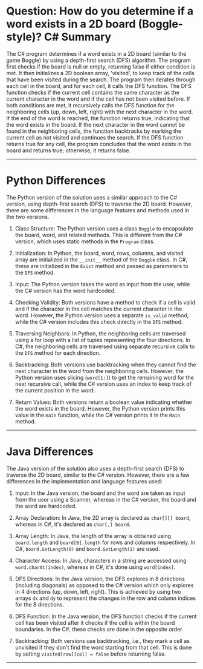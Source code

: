 # Question: How do you determine if a word exists in a 2D board (Boggle-style)? C# Summary

The C# program determines if a word exists in a 2D board (similar to the game Boggle) by using a depth-first search (DFS) algorithm. The program first checks if the board is null or empty, returning false if either condition is met. It then initializes a 2D boolean array, 'visited', to keep track of the cells that have been visited during the search. The program then iterates through each cell in the board, and for each cell, it calls the DFS function. The DFS function checks if the current cell contains the same character as the current character in the word and if the cell has not been visited before. If both conditions are met, it recursively calls the DFS function for the neighboring cells (up, down, left, right) with the next character in the word. If the end of the word is reached, the function returns true, indicating that the word exists in the board. If the next character in the word cannot be found in the neighboring cells, the function backtracks by marking the current cell as not visited and continues the search. If the DFS function returns true for any cell, the program concludes that the word exists in the board and returns true; otherwise, it returns false.

---

# Python Differences

The Python version of the solution uses a similar approach to the C# version, using depth-first search (DFS) to traverse the 2D board. However, there are some differences in the language features and methods used in the two versions.

1. Class Structure: The Python version uses a class `Boggle` to encapsulate the board, word, and related methods. This is different from the C# version, which uses static methods in the `Program` class.

2. Initialization: In Python, the board, word, rows, columns, and visited array are initialized in the `__init__` method of the `Boggle` class. In C#, these are initialized in the `Exist` method and passed as parameters to the `DFS` method.

3. Input: The Python version takes the word as input from the user, while the C# version has the word hardcoded.

4. Checking Validity: Both versions have a method to check if a cell is valid and if the character in the cell matches the current character in the word. However, the Python version uses a separate `is_valid` method, while the C# version includes this check directly in the `DFS` method.

5. Traversing Neighbors: In Python, the neighboring cells are traversed using a for loop with a list of tuples representing the four directions. In C#, the neighboring cells are traversed using separate recursive calls to the `DFS` method for each direction.

6. Backtracking: Both versions use backtracking when they cannot find the next character in the word from the neighboring cells. However, the Python version uses slicing (`word[1:]`) to get the remaining word for the next recursive call, while the C# version uses an index to keep track of the current position in the word.

7. Return Values: Both versions return a boolean value indicating whether the word exists in the board. However, the Python version prints this value in the `main` function, while the C# version prints it in the `Main` method.

---

# Java Differences

The Java version of the solution also uses a depth-first search (DFS) to traverse the 2D board, similar to the C# version. However, there are a few differences in the implementation and language features used:

1. Input: In the Java version, the board and the word are taken as input from the user using a Scanner, whereas in the C# version, the board and the word are hardcoded.

2. Array Declaration: In Java, the 2D array is declared as `char[][] board`, whereas in C#, it's declared as `char[,] board`.

3. Array Length: In Java, the length of the array is obtained using `board.length` and `board[0].length` for rows and columns respectively. In C#, `board.GetLength(0)` and `board.GetLength(1)` are used.

4. Character Access: In Java, characters in a string are accessed using `word.charAt(index)`, whereas in C#, it's done using `word[index]`.

5. DFS Directions: In the Java version, the DFS explores in 8 directions (including diagonals) as opposed to the C# version which only explores in 4 directions (up, down, left, right). This is achieved by using two arrays `dx` and `dy` to represent the changes in the row and column indices for the 8 directions.

6. DFS Function: In the Java version, the DFS function checks if the current cell has been visited after it checks if the cell is within the board boundaries. In the C#, these checks are done in the opposite order.

7. Backtracking: Both versions use backtracking, i.e., they mark a cell as unvisited if they don't find the word starting from that cell. This is done by setting `visited[row][col] = false` before returning false.

---
